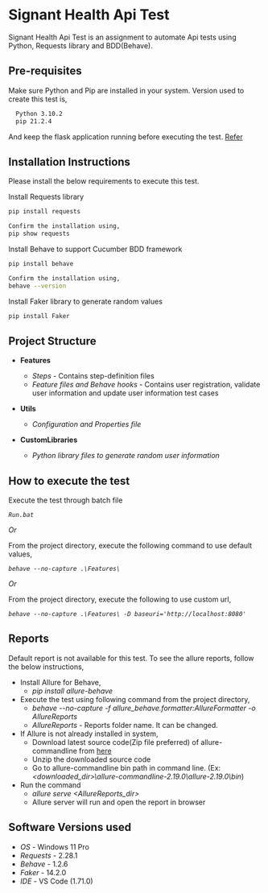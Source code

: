 # Signant Health Api Test
Signant Health Api Test is an assignment to automate Api tests using Python, Requests library and BDD(Behave).

## Pre-requisites
Make sure Python and Pip are installed in your system.
Version used to create this test is,
```bash
  Python 3.10.2
  pip 21.2.4
```
And keep the flask application running before executing the test. [Refer](https://github.com/sh-rdtaci/Flasky)
## Installation Instructions
Please install the below requirements to execute this test.

Install Requests library
```bash
pip install requests

Confirm the installation using,
pip show requests
```
Install Behave to support Cucumber BDD framework
```bash
pip install behave

Confirm the installation using, 
behave --version
```
Install Faker library to generate random values
```bash
pip install Faker
```

## Project Structure
* **Features**
  * *Steps* - Contains step-definition files
  * *Feature files and Behave hooks* - Contains user registration, validate user information and update user information test cases

* **Utils**
  * *Configuration and Properties file*

* **CustomLibraries**
  * *Python library files to generate random user information*
  
## How to execute the test
Execute the test through batch file 

*`Run.bat`*

*Or*

From the project directory, execute the following command to use default values,

*`behave --no-capture .\Features\`*
  
*Or*

From the project directory, execute the following to use custom url,

*`behave --no-capture .\Features\ -D baseuri='http://localhost:8080'`*

## Reports
Default report is not available for this test. To see the allure reports, follow the below instructions,
* Install Allure for Behave,
  * *pip install allure-behave*
* Execute the test using following command from the project directory,
  * *behave --no-capture -f allure_behave.formatter:AllureFormatter -o AllureReports*
  * *AllureReports* - Reports folder name. It can be changed.
* If Allure is not already installed in system, 
  * Download latest source code(Zip file preferred) of allure-commandline from [here](https://repo.maven.apache.org/maven2/io/qameta/allure/allure-commandline/)
  * Unzip the downloaded source code
  * Go to allure-commandline bin path in command line. (Ex: *<downloaded_dir>\allure-commandline-2.19.0\allure-2.19.0\bin*)
* Run the command
  * *allure serve <AllureReports_dir>*
  * Allure server will run and open the report in browser

## Software Versions used
* *OS*  - Windows 11 Pro
* *Requests*  - 2.28.1
* *Behave* - 1.2.6
* *Faker*  - 14.2.0
* *IDE* - VS Code (1.71.0)

